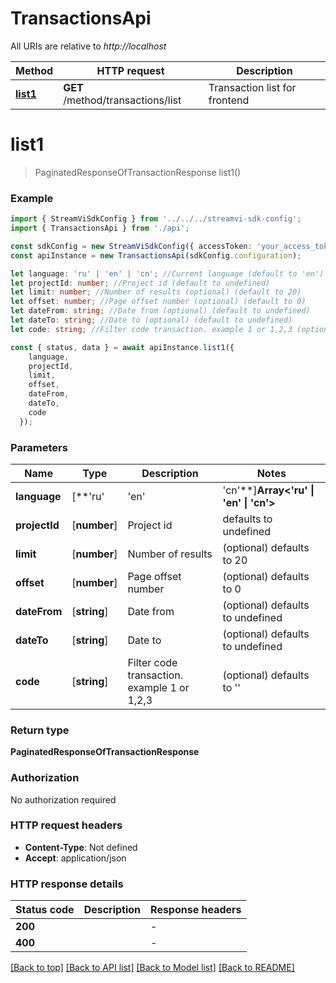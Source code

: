 # TransactionsApi

All URIs are relative to *http://localhost*

|Method | HTTP request | Description|
|------------- | ------------- | -------------|
|[**list1**](#list1) | **GET** /method/transactions/list | Transaction list for frontend|

# **list1**
> PaginatedResponseOfTransactionResponse list1()


### Example

```typescript
import { StreamViSdkConfig } from '../../../streamvi-sdk-config';
import { TransactionsApi } from './api';

const sdkConfig = new StreamViSdkConfig({ accessToken: 'your_access_token' });
const apiInstance = new TransactionsApi(sdkConfig.configuration);

let language: 'ru' | 'en' | 'cn'; //Current language (default to 'en')
let projectId: number; //Project id (default to undefined)
let limit: number; //Number of results (optional) (default to 20)
let offset: number; //Page offset number (optional) (default to 0)
let dateFrom: string; //Date from (optional) (default to undefined)
let dateTo: string; //Date to (optional) (default to undefined)
let code: string; //Filter code transaction. example 1 or 1,2,3 (optional) (default to '')

const { status, data } = await apiInstance.list1({
    language,
    projectId,
    limit,
    offset,
    dateFrom,
    dateTo,
    code
  });
```

### Parameters

|Name | Type | Description  | Notes|
|------------- | ------------- | ------------- | -------------|
| **language** | [**&#39;ru&#39; | &#39;en&#39; | &#39;cn&#39;**]**Array<&#39;ru&#39; &#124; &#39;en&#39; &#124; &#39;cn&#39;>** | Current language | defaults to 'en'|
| **projectId** | [**number**] | Project id | defaults to undefined|
| **limit** | [**number**] | Number of results | (optional) defaults to 20|
| **offset** | [**number**] | Page offset number | (optional) defaults to 0|
| **dateFrom** | [**string**] | Date from | (optional) defaults to undefined|
| **dateTo** | [**string**] | Date to | (optional) defaults to undefined|
| **code** | [**string**] | Filter code transaction. example 1 or 1,2,3 | (optional) defaults to ''|


### Return type

**PaginatedResponseOfTransactionResponse**

### Authorization

No authorization required

### HTTP request headers

 - **Content-Type**: Not defined
 - **Accept**: application/json


### HTTP response details
| Status code | Description | Response headers |
|-------------|-------------|------------------|
|**200** |  |  -  |
|**400** |  |  -  |

[[Back to top]](#) [[Back to API list]](../README.md#documentation-for-api-endpoints) [[Back to Model list]](../README.md#documentation-for-models) [[Back to README]](../README.md)

